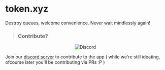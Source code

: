# token.xyz
Destroy queues, welcome convenience. Never wait mindlessly again!


>### Contribute? 
<center>
  <a style="text-decoration:none" href="https://discord.gg/hr8MT9jd6M"><img src="https://img.shields.io/discord/859498398524899329.svg?style=flat-square" alt="Discord"/></a>
  <br/>
</center>

Join our [discord server](https://discord.gg/hr8MT9jd6M) to contribute to the app ( while we're still ideating, ofcourse later you'll be contributing via PRs :P ) 
